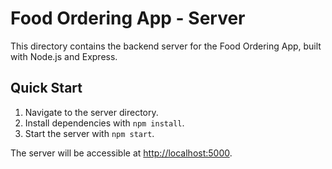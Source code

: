 # Food Ordering App - Server

This directory contains the backend server for the Food Ordering App, built with Node.js and Express.

## Quick Start

1. Navigate to the server directory.
2. Install dependencies with `npm install`.
3. Start the server with `npm start`.

The server will be accessible at [http://localhost:5000](http://localhost:5000).
